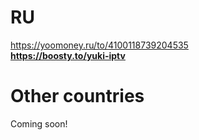 # RU

https://yoomoney.ru/to/4100118739204535  
**https://boosty.to/yuki-iptv**

# Other countries

Coming soon!
